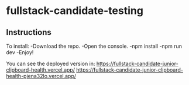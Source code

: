 # fullstack-candidate-testing
## Instructions
To install: 
-Download the repo. 
-Open the console.
-npm install
-npm run dev
-Enjoy!


You can see the deployed version in: 
https://fullstack-candidate-junior-clipboard-health.vercel.app/
https://fullstack-candidate-junior-clipboard-health-pjena32lo.vercel.app/
